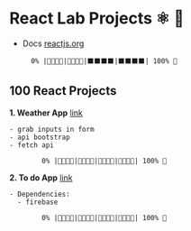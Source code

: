 # React Lab Projects ⚛ 📌

- Docs [reactjs.org](https://reactjs.org/)

        0% |🔹🔹🔹🔹|🔹🔹🔹🔹|⬛️⬛️⬛️⬛️|⬛️⬛️⬛️⬛️| 100% 🏁

## 100 React Projects

  **1. Weather App** [link](https://www.youtube.com/watch?v=204C9yNeOYI)

    - grab inputs in form
    - api bootstrap
    - fetch api

            0% |🌹🌹🌹🌹|🌹🌹🌹🌹|🌹🌹🌹🌹|🌹🌹🌹🌹| 100% 🏁

  **2. To do App** [link](https://www.youtube.com/watch?v=-RtJroTMDf4)

    - Dependencies:
      - firebase

            0% |🍪🍪️🍪🍪️|🍪🍪🍪🍪️|🍪🍪🍪🍪️|🍪🍪🍪🍪️| 100% 🏁
